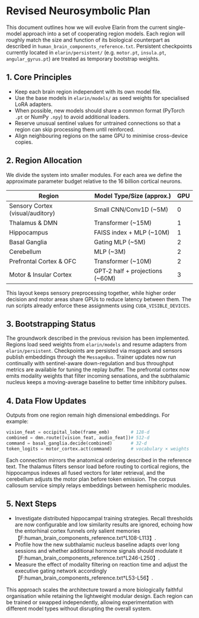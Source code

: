 # Revised Neurosymbolic Plan

This document outlines how we will evolve Elarin from the current single-model approach into a set of cooperating region models. Each region will roughly match the size and function of its biological counterpart as described in `human_brain_components_reference.txt`. Persistent checkpoints currently located in `elarin/persistent/` (e.g. `motor.pt`, `insula.pt`, `angular_gyrus.pt`) are treated as temporary bootstrap weights.

## 1. Core Principles

- Keep each brain region independent with its own model file.
- Use the base models in `elarin/models/` as seed weights for specialised LoRA adapters.
- When possible, new models should share a common format (PyTorch `.pt` or NumPy `.npy`) to avoid additional loaders.
- Reserve unusual sentinel values for untrained connections so that a region can skip processing them until reinforced.
- Align neighbouring regions on the same GPU to minimise cross-device copies.

## 2. Region Allocation

We divide the system into smaller modules. For each area we define the approximate parameter budget relative to the 16 billion cortical neurons.

| Region                      | Model Type/Size (approx.) | GPU |
|-----------------------------|---------------------------|-----|
| Sensory Cortex (visual/auditory) | Small CNN/Conv1D (~5M) | 0 |
| Thalamus & DMN              | Transformer (~15M)        | 1 |
| Hippocampus                 | FAISS index + MLP (~10M)  | 1 |
| Basal Ganglia               | Gating MLP (~5M)          | 2 |
| Cerebellum                  | MLP (~3M)                 | 2 |
| Prefrontal Cortex & OFC     | Transformer (~10M)        | 2 |
| Motor & Insular Cortex      | GPT‑2 half + projections (~60M) | 3 |

This layout keeps sensory preprocessing together, while higher order decision and motor areas share GPUs to reduce latency between them. The run scripts already enforce these assignments using ``CUDA_VISIBLE_DEVICES``.

## 3. Bootstrapping Status

The groundwork described in the previous revision has been implemented. Regions
load seed weights from ``elarin/models`` and resume adapters from
``elarin/persistent``. Checkpoints are persisted via msgpack and sensors publish
embeddings through the ``MessageBus``. Trainer updates now run continually with
sentinel-aware down-regulation and bus throughput metrics are available for
tuning the replay buffer. The prefrontal cortex now emits modality weights that
filter incoming sensations, and the subthalamic nucleus keeps a moving-average
baseline to better time inhibitory pulses.

## 4. Data Flow Updates

Outputs from one region remain high dimensional embeddings. For example:

```python
vision_feat = occipital_lobe(frame_emb)        # 128‑d
combined = dmn.route([vision_feat, audio_feat])# 512‑d
command = basal_ganglia.decide(combined)       # 32‑d
token_logits = motor_cortex.act(command)       # vocabulary × weights
```

Each connection mirrors the anatomical ordering described in the reference text. The thalamus filters sensor load before routing to cortical regions, the hippocampus indexes all fused vectors for later retrieval, and the cerebellum adjusts the motor plan before token emission. The corpus callosum service simply relays embeddings between hemispheric modules.

## 5. Next Steps

- Investigate distributed hippocampal training strategies. Recall thresholds are
  now configurable and low similarity results are ignored, echoing how the
  entorhinal cortex funnels only salient memories【F:human_brain_components_reference.txt†L108-L113】.
- Profile how the new subthalamic nucleus baseline adapts over long sessions and
  whether additional hormone signals should modulate it【F:human_brain_components_reference.txt†L246-L250】.
- Measure the effect of modality filtering on reaction time and adjust the
  executive gating network accordingly【F:human_brain_components_reference.txt†L53-L56】.

This approach scales the architecture toward a more biologically faithful organisation while retaining the lightweight modular design. Each region can be trained or swapped independently, allowing experimentation with different model types without disrupting the overall system.
